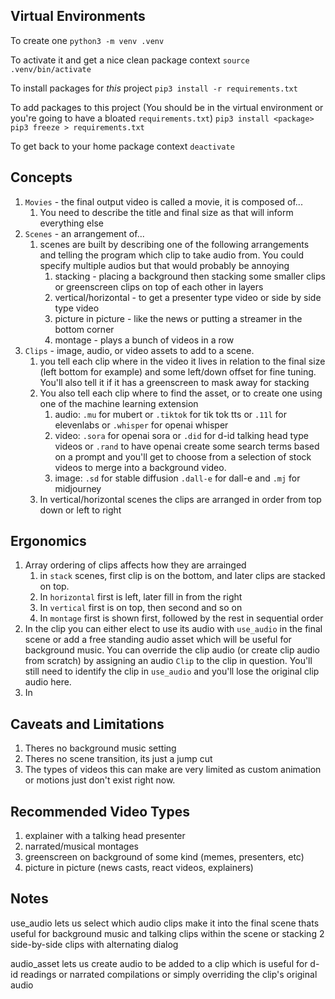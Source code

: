## Virtual Environments

To create one
`python3 -m venv .venv`

To activate it and get a nice clean package context
`source .venv/bin/activate`

To install packages for _this_ project
`pip3 install -r requirements.txt`

To add packages to this project (You should be in the virtual environment or you're going to have a bloated `requirements.txt`)
`pip3 install <package>`
`pip3 freeze > requirements.txt`

To get back to your home package context
`deactivate`

## Concepts
1. `Movies` - the final output video is called a movie, it is composed of...
   1. You need to describe the title and final size as that will inform everything else
2. `Scenes` - an arrangement of...
   1. scenes are built by describing one of the following arrangements and telling the program which clip to take audio from. You could specify multiple audios but that would probably be annoying
      1. stacking - placing a background then stacking some smaller clips or greenscreen clips on top of each other in layers
      2. vertical/horizontal - to get a presenter type video or side by side type video
      3. picture in picture - like the news or putting a streamer in the bottom corner
      4. montage - plays a bunch of videos in a row
3. `Clips` - image, audio, or video assets to add to a scene.
   1. you tell each clip where in the video it lives in relation to the final size (left bottom for example) and some left/down offset for fine tuning. You'll also tell it if it has a greenscreen to mask away for stacking
   2. You also tell each clip where to find the asset, or to create one using one of the machine learning extension
      1. audio: `.mu` for mubert or `.tiktok` for tik tok tts or `.11l` for elevenlabs or `.whisper` for openai whisper
      2. video: `.sora` for openai sora or `.did` for d-id talking head type videos or `.rand` to have openai create some search terms based on a prompt and you'll get to choose from a selection of stock videos to merge into a background video.
      3. image: `.sd` for stable diffusion `.dall-e` for dall-e and `.mj` for midjourney
   3. In vertical/horizontal scenes the clips are arranged in order from top down or left to right

## Ergonomics
1. Array ordering of clips affects how they are arrainged
   1. in `stack` scenes, first clip is on the bottom, and later clips are stacked on top.
   2. In `horizontal` first is left, later fill in from the right
   3. In `vertical` first is on top, then second and so on
   4. In `montage` first is shown first, followed by the rest in sequential order
2. In the clip you can either elect to use its audio with `use_audio` in the final scene or add a free standing audio asset which will be useful for background music. You can override the clip audio (or create clip audio from scratch) by assigning an audio `Clip` to the clip in question. You'll still need to identify the clip in `use_audio` and you'll lose the original clip audio here.
3. In 

## Caveats and Limitations
1. Theres no background music setting
2. Theres no scene transition, its just a jump cut
3. The types of videos this can make are very limited as custom animation or motions just don't exist right now.

## Recommended Video Types
1. explainer with a talking head presenter
2. narrated/musical montages
3. greenscreen on background of some kind (memes, presenters, etc)
4. picture in picture (news casts, react videos, explainers)

## Notes
use_audio lets us select which audio clips make it into the final scene
thats useful for background music and talking clips within the scene
or stacking 2 side-by-side clips with alternating dialog

audio_asset lets us create audio to be added to a clip which is useful for
d-id readings or narrated compilations or simply overriding the clip's original audio